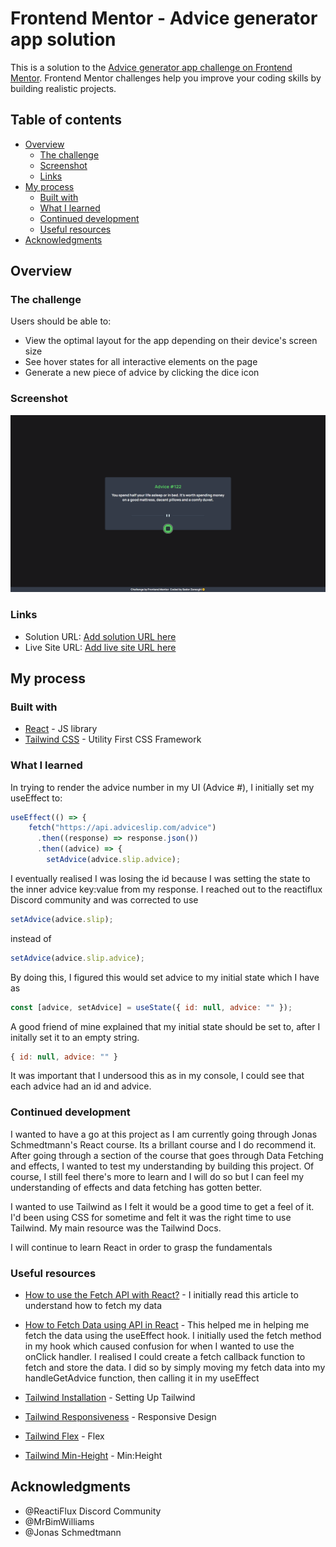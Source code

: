 # Frontend Mentor - Advice generator app solution

This is a solution to the [Advice generator app challenge on Frontend Mentor](https://www.frontendmentor.io/challenges/advice-generator-app-QdUG-13db). Frontend Mentor challenges help you improve your coding skills by building realistic projects.

## Table of contents

- [Overview](#overview)
  - [The challenge](#the-challenge)
  - [Screenshot](#screenshot)
  - [Links](#links)
- [My process](#my-process)
  - [Built with](#built-with)
  - [What I learned](#what-i-learned)
  - [Continued development](#continued-development)
  - [Useful resources](#useful-resources)
- [Acknowledgments](#acknowledgments)

## Overview

### The challenge

Users should be able to:

- View the optimal layout for the app depending on their device's screen size
- See hover states for all interactive elements on the page
- Generate a new piece of advice by clicking the dice icon

### Screenshot

![Advice-app](./src/images/Screenshots/Advice-App.png)

### Links

- Solution URL: [Add solution URL here](https://your-solution-url.com)
- Live Site URL: [Add live site URL here](https://your-live-site-url.com)

## My process

### Built with
- [React](https://reactjs.org/) - JS library
- [Tailwind CSS](https://tailwindcss.com/) - Utility First CSS Framework

### What I learned

In trying to render the advice number in my UI (Advice #), I initially set my useEffect to:

```javascript
useEffect(() => {
    fetch("https://api.adviceslip.com/advice")
      .then((response) => response.json())
      .then((advice) => {
        setAdvice(advice.slip.advice);
```
I eventually realised I was losing the id because I was setting the state to the inner advice key:value from my response. I reached out to the reactiflux Discord community
and was corrected to use

```javascript
setAdvice(advice.slip);
```
instead of 
```javascript
setAdvice(advice.slip.advice);
```

By doing this, I figured this would set advice to my initial state which I have as 

```javascript
const [advice, setAdvice] = useState({ id: null, advice: "" });
```

A good friend of mine explained that my initial state should be set to, after I initally set it to an empty string. 

```javascript
{ id: null, advice: "" }
```

It was important that I undersood this as in my console, I could see that each advice had an id and advice.

### Continued development

I wanted to have a go at this project as I am currently going through Jonas Schmedtmann's React course. Its a brillant course and I do recommend it. After going through a section of the course that goes through Data Fetching and effects, I wanted to test my understanding by building this project. Of course, I still feel there's more to learn and I will do so but I can feel my understanding of effects and data fetching has gotten better.

I wanted to use Tailwind as I felt it would be a good time to get a feel of it.
I'd been using CSS for sometime and felt it was the right time to use Tailwind.
My main resource was the Tailwind Docs. 

I will continue to learn React in order to grasp the fundamentals 

### Useful resources
- [How to use the Fetch API with React?](https://rapidapi.com/guides/fetch-api-react) - I initially read this article to understand how to fetch my data

- [How to Fetch Data using API in React](https://www.guvi.in/blog/how-to-fetch-data-using-api-in-react/) - This helped me in helping me fetch the data using the useEffect hook. I initially used the fetch method in my hook which caused confusion for when I wanted to use the onClick handler. I realised I could create a fetch callback function to fetch and store the data. I did so by simply moving my fetch data into my handleGetAdvice function, then calling it in my useEffect

- [Tailwind Installation](https://tailwindcss.com/docs/installation) - Setting Up Tailwind

- [Tailwind Responsiveness](https://tailwindcss.com/docs/responsive-design) - Responsive Design

- [Tailwind Flex](https://tailwindcss.com/docs/flex) - Flex

- [Tailwind Min-Height](https://tailwindcss.com/docs/min-height#setting-the-minimum-height) - Min:Height

## Acknowledgments

- @ReactiFlux Discord Community
- @MrBimWilliams
- @Jonas Schmedtmann